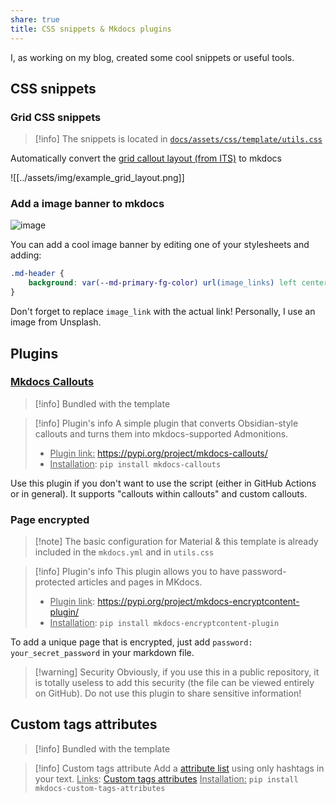 ```yaml
---
share: true
title: CSS snippets & Mkdocs plugins
---
```


I, as working on my blog, created some cool snippets or useful tools.

## CSS snippets

### Grid CSS snippets

> [!info] The snippets is located in [`docs/assets/css/template/utils.css`](https://github.com/ObsidianPublisher/follow_template/blob/main/docs/assets/css/template/utils.css)

Automatically convert the [grid callout layout (from ITS)](https://github.com/SlRvb/Obsidian--ITS-Theme/blob/main/S%20-%20Callouts.css) to mkdocs

![[../assets/img/example_grid_layout.png]]

### Add a image banner to mkdocs

![image](https://user-images.githubusercontent.com/30244939/163732766-d08b102f-508b-496e-a99f-68f865b2080b.png)

You can add a cool image banner by editing one of your stylesheets and adding:
```css
.md-header {
    background: var(--md-primary-fg-color) url(image_links) left center/cover no-repeat;
}
```
Don't forget to replace `image_link` with the actual link! Personally, I use an image from Unsplash.

## Plugins

### [Mkdocs Callouts](https://pypi.org/project/mkdocs-callouts/)

> [!info] Bundled with the template

> [!info] Plugin's info
> A simple plugin that converts Obsidian-style callouts and turns them into mkdocs-supported Admonitions.
> - <u>Plugin link:</u> https://pypi.org/project/mkdocs-callouts/
> - <u>Installation</u>: `pip install mkdocs-callouts`

Use this plugin if you don't want to use the script (either in GitHub Actions or in general). It supports "callouts within callouts" and custom callouts.

### Page encrypted

> [!note] The basic configuration for Material & this template is already included in the `mkdocs.yml` and in `utils.css`

> [!info] Plugin's info
> This plugin allows you to have password-protected articles and pages in MKdocs.
> - <u>Plugin link</u>: https://pypi.org/project/mkdocs-encryptcontent-plugin/
> - <u>Installation</u>: `pip install mkdocs-encryptcontent-plugin`

To add a unique page that is encrypted, just add `password: your_secret_password` in your markdown file.

> [!warning] Security
> Obviously, if you use this in a public repository, it is totally useless to add this security (the file can be viewed entirely on GitHub). Do not use this plugin to share sensitive information!

## Custom tags attributes

> [!info] Bundled with the template

> [!info] Custom tags attribute
> Add a [attribute list](https://python-markdown.github.io/extensions/attr_list/) using only hashtags in your text.
> <u>Links</u>: [Custom tags attributes](https://pypi.org/project/mkdocs-custom-tags-attributes/)
> <u>Installation:</u> `pip install mkdocs-custom-tags-attributes`

